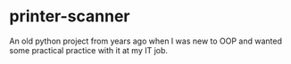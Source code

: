 printer-scanner
===============

An old python project from years ago when I was new to OOP and wanted some practical practice with it at my IT job.
